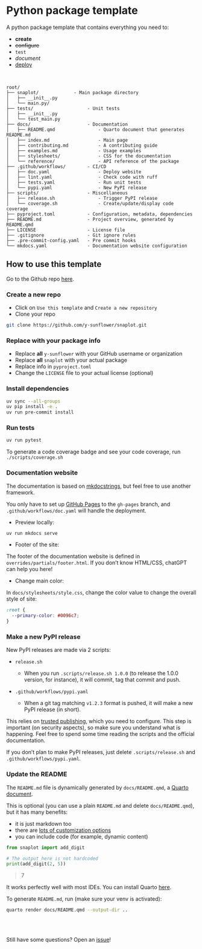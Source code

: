 # Python package template

A python package template that contains everything you need to:

- **create**
- ~~configure~~
- `test`
- _document_
- <u>deploy</u>

<br>

```
root/
├── snaplot/             - Main package directory
│   ├── __init__.py
│   └── main.py/
├── tests/                    - Unit tests
│   ├── __init__.py
│   └── test_main.py
├── docs/                     - Documentation
│   ├── README.qmd                - Quarto document that generates README.md
│   ├── index.md                  - Main page
│   ├── contributing.md           - A contributing guide
│   ├── examples.md               - Usage examples
│   ├── stylesheets/              - CSS for the documentation
│   └── reference/                - API reference of the package
├── .github/workflows/        - CI/CD
│   ├── doc.yaml                  - Deploy website
│   ├── lint.yaml                 - Check code with ruff
│   ├── tests.yaml                - Run unit tests
│   └── pypi.yaml                 - New PyPI release
├── scripts/                  - Miscellaneous
│   ├── release.sh                - Trigger PyPI release
│   └── coverage.sh               - Create/update/display code coverage
├── pyproject.toml            - Configuration, metadata, dependencies
├── README.md                 - Project overview, generated by README.qmd
├── LICENSE                   - License file
├── .gitignore                - Git ignore rules
├── .pre-commit-config.yaml   - Pre commit hooks
└── mkdocs.yaml               - Documentation website configuration
```

## How to use this template

Go to the Github repo [here](https://github.com/y-sunflower/python-package-template).

### Create a new repo

- Click on `Use this template` and `Create a new repository`
- Clone your repo

```bash
git clone https://github.com/y-sunflower/snaplot.git
```

### Replace with your package info

- Replace **all** `y-sunflower` with your GitHub username or organization
- Replace **all** `snaplot` with your actual package
- Replace info in `pyproject.toml`
- Change the `LICENSE` file to your actual license (optional)

### Install dependencies

```bash
uv sync --all-groups
uv pip install -e .
uv run pre-commit install
```

### Run tests

```bash
uv run pytest
```

To generate a code coverage badge and see your code coverage, run
`./scripts/coverage.sh`

### Documentation website

The documentation is based on
[mkdocstrings](https://mkdocstrings.github.io/), but feel free to use
another framework.

You only have to set up [GitHub Pages](https://pages.github.com/) to the
`gh-pages` branch, and `.github/workflows/doc.yaml` will handle the
deployment.

- Preview locally:

```bash
uv run mkdocs serve
```

- Footer of the site:

The footer of the documentation website is defined in
`overrides/partials/footer.html`. If you don’t know HTML/CSS, chatGPT
can help you here!

- Change main color:

In `docs/stylesheets/style.css`, change the color value to change the
overall style of site:

```css
:root {
  --primary-color: #0096c7;
}
```

### Make a new PyPI release

New PyPI releases are made via 2 scripts:

- `release.sh`

  - When you run `.scripts/release.sh 1.0.0` (to release the 1.0.0
    version, for instance), it will commit, tag that commit and push.

- `.github/workflows/pypi.yaml`

  - When a git tag matching `v1.2.3` format is pushed, it will make a
    new PyPI release (in short).

This relies on [trusted
publishing](https://docs.pypi.org/trusted-publishers/), which you need
to configure. This step is important (on security aspects), so make sure
you understand what is happening. Feel free to spend some time reading
the scripts and the official documentation.

If you don’t plan to make PyPI releases, just delete
`.scripts/release.sh` and `.github/workflows/pypi.yaml`.

### Update the README

The `README.md` file is dynamically generated by `docs/README.qmd`, a
[Quarto document](https://quarto.org/).

This is optional (you can use a plain `README.md` and delete
`docs/README.qmd`), but it has many benefits:

- it is just markdown too
- there are [lots of customization
  options](https://quarto.org/docs/authoring/markdown-basics.html)
- you can include code (for example, dynamic content)

```python
from snaplot import add_digit

# The output here is not hardcoded
print(add_digit(2, 5))
```

> 7

It works perfectly well with most IDEs. You can install Quarto
[here](https://quarto.org/docs/get-started/).

To generate `README.md`, run (make sure your venv is activated):

```bash
quarto render docs/README.qmd --output-dir ..
```

<br> <br>

Still have some questions? Open an
[issue](https://github.com/y-sunflower/python-package-template/issues)!
